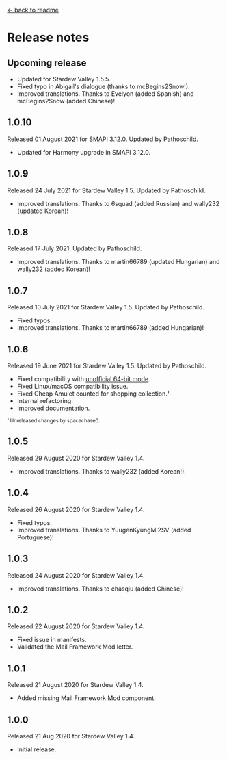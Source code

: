 ﻿﻿[← back to readme](README.md)

# Release notes
## Upcoming release
* Updated for Stardew Valley 1.5.5.
* Fixed typo in Abigail's dialogue (thanks to mcBegins2Snow!).
* Improved translations. Thanks to Evelyon (added Spanish) and mcBegins2Snow (added Chinese)!

## 1.0.10
Released 01 August 2021 for SMAPI 3.12.0. Updated by Pathoschild.

* Updated for Harmony upgrade in SMAPI 3.12.0.

## 1.0.9
Released 24 July 2021 for Stardew Valley 1.5. Updated by Pathoschild.

* Improved translations. Thanks to 6squad (added Russian) and wally232 (updated Korean)!

## 1.0.8
Released 17 July 2021. Updated by Pathoschild.

* Improved translations. Thanks to martin66789 (updated Hungarian) and wally232 (added Korean)!

## 1.0.7
Released 10 July 2021 for Stardew Valley 1.5. Updated by Pathoschild.

* Fixed typos.
* Improved translations. Thanks to martin66789 (added Hungarian)!

## 1.0.6
Released 19 June 2021 for Stardew Valley 1.5. Updated by Pathoschild.

* Fixed compatibility with [unofficial 64-bit mode](https://stardewvalleywiki.com/Modding:Migrate_to_64-bit_on_Windows).
* Fixed Linux/macOS compatibility issue.
* Fixed Cheap Amulet counted for shopping collection.¹
* Internal refactoring.
* Improved documentation.

<sup>¹ Unreleased changes by spacechase0.</sup>

## 1.0.5
Released 29 August 2020 for Stardew Valley 1.4.

* Improved translations. Thanks to wally232 (added Korean!).

## 1.0.4
Released 26 August 2020 for Stardew Valley 1.4.

* Fixed typos.
* Improved translations. Thanks to YuugenKyungMi2SV (added Portuguese)!

## 1.0.3
Released 24 August 2020 for Stardew Valley 1.4.

* Improved translations. Thanks to chasqiu (added Chinese)!

## 1.0.2
Released 22 August 2020 for Stardew Valley 1.4.

* Fixed issue in manifests.
* Validated the Mail Framework Mod letter.

## 1.0.1
Released 21 August 2020 for Stardew Valley 1.4.

* Added missing Mail Framework Mod component.

## 1.0.0
Released 21 Aug 2020 for Stardew Valley 1.4.

* Initial release.
